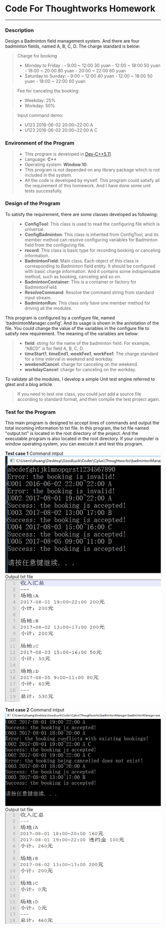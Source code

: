 # Code For Thoughtworks Homework

----------
### Description
Design a Badminton field  management system.  And there are four badminton fields, named A, B, C, D.  The charge standard is below:

>Charge for booking
> - Monday to Friday :
	- 9:00 ~ 12:00 30 yuan
	- 12:00 ~ 18:00 50 yuan
	- 18:00 ~ 20:00 80 yuan
	- 20:00 ~ 22:00 60 yuan
> - Saturday to Sunday:
	-	9:00 ~ 12:00 40 yuan
	-	12:00 ~ 18:00 50 yuan
	-	18:00 ~ 22:00 60 yuan

>Fee for canceling the booking:
> - Weekday: 25%
> - Workday: 50%

>Input command demo:
> - U123 2016-06-02 20:00~22:00 A
> - U123 2016-06-02 20:00~22:00 A C



### Environment of the Program
> - This program is developed in [Dev-C++5.11](http://filehippo.com/zh/download_dev-c/).
> - Language: **C++**
> - Operating system: **Window 10**.
> - This program is not depended on any library package which is not included in the system.
> - All the code is developed by myself.  This program could satisfy all the requirement of this homework.  And I have done some unit tests successfully.


### Design of the Program
To satisfy the requirement, there are some classes developed as following:
> - **ConfigTool**:  This class is used to read the configuring file which is universal.
> - **ConfigBadminton**: This class is inherited from ConfigTool, and its member method can resolve configuring variables for Badminton field from the configuring file.
> - **record**: This class is basic type for recording booking or canceling information.
> - **BadmintonField**:  Main class.  Each object of this class is corresponding to Badminton field entity. It should be configured with basic charge information. And it contains some indispensable method, such as booking, canceling and so on.
> - **BadmintonContainer**:  This is a container or factory for BadmintonField. 
> - **ResolveCommand**:  Resolve the command string from standard input stream.
> - **BadmintonRun**:  This class only have one member method for driving all the modules.

This program is configured by a configure file, named 'badmintonManager.config'. And its usage is shown in the annotation of the file. You could change the value of the variables in the configure file to satisfy  new requirement. The meaning of the variables are below:
> - **field**: string for the name of the badminton field.  For example, "ABCD" is for field A, B, C, D.
> - **timeStart1**, **timeEnd1**, **weekFee1**, **workFee1**:  The charge standard for a time interval in weekend and workday.
> - **weekendCancel**: charge for canceling on the weekend.
> - **workdayCancel**: charge for canceling on the workday.

To validate all the modules, I develop a simple Unit test engine referred to gtest and a blog article.
> If you need to test  one class, you could just add a source file according to standard format, and then compile the test project again.


### Test for the Program
This main program is designed to accept lines of commands and output the total incoming information to txt file.  In this program, the txt file named "output.txt" is located in the root directory of the project. And the executable program is also located in the root directory. If your computer is window operating system, you can execute it and test this program.

**Test case 1**
Command intput
![Alt text](./pic/testcase1.png)
Output txt file
![Alt text](./pic/testcase1_output.png)


**Test case 2**
Command intput
![Alt text](./pic/case2.png)
Output txt file
![Alt text](./pic/case2_output.png)
